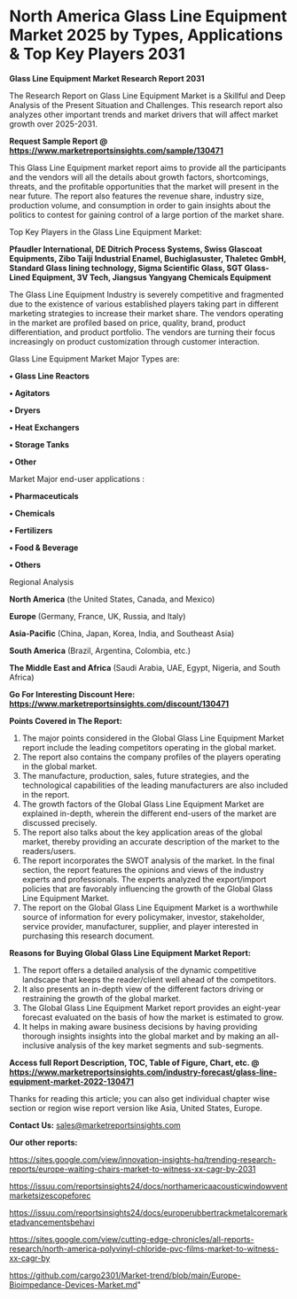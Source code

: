 # North America Glass Line Equipment Market 2025 by Types, Applications & Top Key Players 2031

<strong>Glass Line Equipment Market Research Report 2031</strong>

The Research Report on Glass Line Equipment Market is a Skillful and Deep Analysis of the Present Situation and Challenges. This research report also analyzes other important trends and market drivers that will affect market growth over 2025-2031.

<strong>Request Sample Report @ <a href=https://www.marketreportsinsights.com/sample/130471>https://www.marketreportsinsights.com/sample/130471</a></strong>

This Glass Line Equipment market report aims to provide all the participants and the vendors will all the details about growth factors, shortcomings, threats, and the profitable opportunities that the market will present in the near future. The report also features the revenue share, industry size, production volume, and consumption in order to gain insights about the politics to contest for gaining control of a large portion of the market share.

Top Key Players in the Glass Line Equipment Market:

<strong>Pfaudler International, DE Ditrich Process Systems, Swiss Glascoat Equipments, Zibo Taiji Industrial Enamel, Buchiglasuster, Thaletec GmbH, Standard Glass lining technology, Sigma Scientific Glass, SGT Glass-Lined Equipment, 3V Tech, Jiangsus Yangyang Chemicals Equipment</strong>

The Glass Line Equipment Industry is severely competitive and fragmented due to the existence of various established players taking part in different marketing strategies to increase their market share. The vendors operating in the market are profiled based on price, quality, brand, product differentiation, and product portfolio. The vendors are turning their focus increasingly on product customization through customer interaction.

Glass Line Equipment Market Major Types are:

<strong>• Glass Line Reactors

• Agitators

• Dryers

• Heat Exchangers

• Storage Tanks

• Other</strong>

Market Major end-user applications :

<strong>• Pharmaceuticals

• Chemicals

• Fertilizers

• Food & Beverage

• Others</strong>

Regional Analysis

</u><strong><b>North America</b></strong> (the United States, Canada, and Mexico)

<strong><b>Europe </b></strong>(Germany, France, UK, Russia, and Italy)

<strong><b>Asia-Pacific</b></strong> (China, Japan, Korea, India, and Southeast Asia)

<strong><b>South America</b></strong> (Brazil, Argentina, Colombia, etc.)

<strong><b>The Middle East and Africa</b></strong> (Saudi Arabia, UAE, Egypt, Nigeria, and South Africa)

<strong>Go For Interesting Discount Here: <a href=https://www.marketreportsinsights.com/discount/130471>https://www.marketreportsinsights.com/discount/130471</a></strong>

<strong>Points Covered in The Report:</strong>
<ol>
  <li>The major points considered in the Global Glass Line Equipment Market report include the leading competitors operating in the global market.</li>
  <li>The report also contains the company profiles of the players operating in the global market.</li>
  <li>The manufacture, production, sales, future strategies, and the technological capabilities of the leading manufacturers are also included in the report.</li>
  <li>The growth factors of the Global Glass Line Equipment Market are explained in-depth, wherein the different end-users of the market are discussed precisely.</li>
  <li>The report also talks about the key application areas of the global market, thereby providing an accurate description of the market to the readers/users.</li>
  <li>The report incorporates the SWOT analysis of the market. In the final section, the report features the opinions and views of the industry experts and professionals. The experts analyzed the export/import policies that are favorably influencing the growth of the Global Glass Line Equipment Market.</li>
  <li>The report on the Global Glass Line Equipment Market is a worthwhile source of information for every policymaker, investor, stakeholder, service provider, manufacturer, supplier, and player interested in purchasing this research document.</li>
</ol>
<strong>Reasons for Buying Global Glass Line Equipment Market Report:</strong>

<ol>
  <li>The report offers a detailed analysis of the dynamic competitive landscape that keeps the reader/client well ahead of the competitors.</li>
  <li>It also presents an in-depth view of the different factors driving or restraining the growth of the global market.</li>
  <li>The Global Glass Line Equipment Market report provides an eight-year forecast evaluated on the basis of how the market is estimated to grow.</li>
  <li>It helps in making aware business decisions by having providing thorough insights insights into the global market and by making an all-inclusive analysis of the key market segments and sub-segments.</li>
</ol>
<strong>Access full Report Description, TOC, Table of Figure, Chart, etc. @ <a href=https://www.marketreportsinsights.com/industry-forecast/glass-line-equipment-market-2022-130471>https://www.marketreportsinsights.com/industry-forecast/glass-line-equipment-market-2022-130471</a></strong>


Thanks for reading this article; you can also get individual chapter wise section or region wise report version like Asia, United States, Europe.

<strong>Contact Us:</strong>
sales@marketreportsinsights.com

<strong>Our other reports:</strong>

<a href=https://sites.google.com/view/innovation-insights-hq/trending-research-reports/europe-waiting-chairs-market-to-witness-xx-cagr-by-2031>https://sites.google.com/view/innovation-insights-hq/trending-research-reports/europe-waiting-chairs-market-to-witness-xx-cagr-by-2031</a>

<a href=https://issuu.com/reportsinsights24/docs/northamericaacousticwindowventmarketsizescopeforec>https://issuu.com/reportsinsights24/docs/northamericaacousticwindowventmarketsizescopeforec</a>

<a href=https://issuu.com/reportsinsights24/docs/europerubbertrackmetalcoremarketadvancementsbehavi>https://issuu.com/reportsinsights24/docs/europerubbertrackmetalcoremarketadvancementsbehavi</a>

<a href=https://sites.google.com/view/cutting-edge-chronicles/all-reports-research/north-america-polyvinyl-chloride-pvc-films-market-to-witness-xx-cagr-by>https://sites.google.com/view/cutting-edge-chronicles/all-reports-research/north-america-polyvinyl-chloride-pvc-films-market-to-witness-xx-cagr-by</a>

<a href=https://github.com/cargo2301/Market-trend/blob/main/Europe-Bioimpedance-Devices-Market.md>https://github.com/cargo2301/Market-trend/blob/main/Europe-Bioimpedance-Devices-Market.md</a>"
